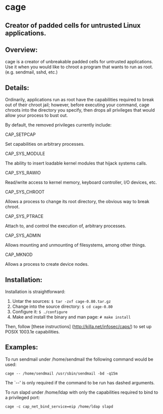 cage
====

Creator of padded cells for untrusted Linux applications.
---------------------------------------------------

Overview:
---------

cage is a creator of unbreakable padded cells for untrusted applications. Use it when you would like to chroot a program that wants to run as root. (e.g. sendmail, sshd, etc.)

Details:
--------

Ordinarily, applications run as root have the capabilities required to break out of their chroot jail; however, before executing your command, cage chroots into the directory you specify, then drops all privileges that would allow your process to bust out.

By default, the removed privileges currently include:

CAP_SETPCAP

  Set capabilities on arbitrary processes.

CAP_SYS_MODULE

  The ability to insert loadable kernel modules that hijack systems calls.

CAP_SYS_RAWIO

  Read/write access to kernel memory, keyboard controller, I/O devices, etc.

CAP_SYS_CHROOT

  Allows a process to change its root directory, the obvious way to break chroot.

CAP_SYS_PTRACE

  Attach to, and control the execution of, arbitrary processes.

CAP_SYS_ADMIN

  Allows mounting and unmounting of filesystems, among other things.

CAP_MKNOD

  Allows a process to create device nodes.

Installation:
-------------

Installation is straightforward:

1. Untar the sources:
    `$ tar -zxf cage-0.80.tar.gz`
2. Change into the source directory:
    `$ cd cage-0.80`
3. Configure it:
    `$ ./configure`
4. Make and install the binary and man page:
    `# make install`

Then, follow [these instructions] (http://killa.net/infosec/caps/) to set up POSIX 1003.1e capabilities.

Examples:
---------

To run sendmail under /home/sendmail the following command would be used:

    cage -- /home/sendmail /usr/sbin/sendmail -bd -q15m

The `--' is only required if the command to be run has dashed arguments.

To run slapd under /home/ldap with only the capabilities required to bind to a privileged port:

    cage -c cap_net_bind_service=eip /home/ldap slapd
